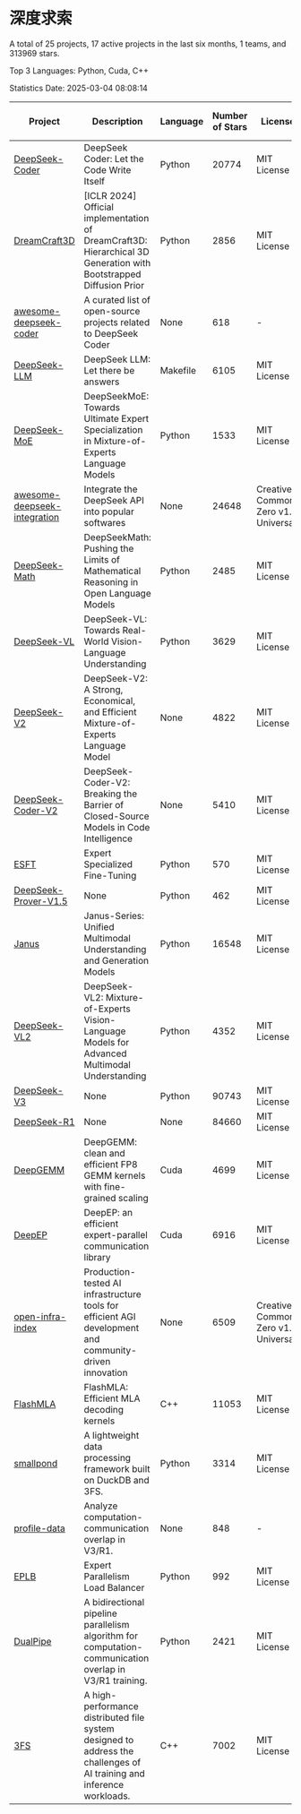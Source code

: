 # 深度求索

A total of 25 projects, 17 active projects in the last six months, 1 teams, and 313969 stars.

Top 3 Languages: Python, Cuda, C++

Statistics Date: 2025-03-04 08:08:14

| Project | Description | Language | Number of Stars | License | Creation Date | Last Updated Date | Last Pushed Date |
| --- | --- | --- | --- | --- | --- | --- | --- |
| [DeepSeek-Coder](https://github.com/deepseek-ai/DeepSeek-Coder) | DeepSeek Coder: Let the Code Write Itself | Python | 20774 | MIT License | 2023-10-20 | 2025-03-04 | 2024-05-21 |
| [DreamCraft3D](https://github.com/deepseek-ai/DreamCraft3D) | [ICLR 2024] Official implementation of DreamCraft3D: Hierarchical 3D Generation with Bootstrapped Diffusion Prior | Python | 2856 | MIT License | 2023-10-23 | 2025-03-04 | 2024-08-21 |
| [awesome-deepseek-coder](https://github.com/deepseek-ai/awesome-deepseek-coder) | A curated list of open-source projects related to DeepSeek Coder | None | 618 | - | 2023-11-06 | 2025-03-04 | 2024-04-03 |
| [DeepSeek-LLM](https://github.com/deepseek-ai/DeepSeek-LLM) | DeepSeek LLM: Let there be answers | Makefile | 6105 | MIT License | 2023-11-29 | 2025-03-04 | 2024-02-04 |
| [DeepSeek-MoE](https://github.com/deepseek-ai/DeepSeek-MoE) | DeepSeekMoE: Towards Ultimate Expert Specialization in Mixture-of-Experts Language Models | Python | 1533 | MIT License | 2024-01-02 | 2025-03-04 | 2024-01-16 |
| [awesome-deepseek-integration](https://github.com/deepseek-ai/awesome-deepseek-integration) | Integrate the DeepSeek API into popular softwares | None | 24648 | Creative Commons Zero v1.0 Universal | 2024-01-11 | 2025-03-04 | 2025-03-03 |
| [DeepSeek-Math](https://github.com/deepseek-ai/DeepSeek-Math) | DeepSeekMath: Pushing the Limits of Mathematical Reasoning in Open Language Models | Python | 2485 | MIT License | 2024-02-05 | 2025-03-04 | 2024-04-15 |
| [DeepSeek-VL](https://github.com/deepseek-ai/DeepSeek-VL) | DeepSeek-VL: Towards Real-World Vision-Language Understanding | Python | 3629 | MIT License | 2024-03-07 | 2025-03-04 | 2024-04-24 |
| [DeepSeek-V2](https://github.com/deepseek-ai/DeepSeek-V2) | DeepSeek-V2: A Strong, Economical, and Efficient Mixture-of-Experts Language Model | None | 4822 | MIT License | 2024-04-22 | 2025-03-04 | 2024-09-25 |
| [DeepSeek-Coder-V2](https://github.com/deepseek-ai/DeepSeek-Coder-V2) | DeepSeek-Coder-V2: Breaking the Barrier of Closed-Source Models in Code Intelligence | None | 5410 | MIT License | 2024-06-14 | 2025-03-04 | 2024-09-24 |
| [ESFT](https://github.com/deepseek-ai/ESFT) | Expert Specialized Fine-Tuning | Python | 570 | MIT License | 2024-07-04 | 2025-03-03 | 2024-09-22 |
| [DeepSeek-Prover-V1.5](https://github.com/deepseek-ai/DeepSeek-Prover-V1.5) | None | Python | 462 | MIT License | 2024-08-15 | 2025-03-03 | 2024-08-16 |
| [Janus](https://github.com/deepseek-ai/Janus) | Janus-Series: Unified Multimodal Understanding and Generation Models | Python | 16548 | MIT License | 2024-10-18 | 2025-03-04 | 2025-02-01 |
| [DeepSeek-VL2](https://github.com/deepseek-ai/DeepSeek-VL2) | DeepSeek-VL2: Mixture-of-Experts Vision-Language Models for Advanced Multimodal Understanding | Python | 4352 | MIT License | 2024-12-13 | 2025-03-04 | 2025-02-26 |
| [DeepSeek-V3](https://github.com/deepseek-ai/DeepSeek-V3) | None | Python | 90743 | MIT License | 2024-12-26 | 2025-03-04 | 2025-02-24 |
| [DeepSeek-R1](https://github.com/deepseek-ai/DeepSeek-R1) | None | None | 84660 | MIT License | 2025-01-20 | 2025-03-04 | 2025-02-24 |
| [DeepGEMM](https://github.com/deepseek-ai/DeepGEMM) | DeepGEMM: clean and efficient FP8 GEMM kernels with fine-grained scaling | Cuda | 4699 | MIT License | 2025-02-13 | 2025-03-04 | 2025-03-04 |
| [DeepEP](https://github.com/deepseek-ai/DeepEP) | DeepEP: an efficient expert-parallel communication library | Cuda | 6916 | MIT License | 2025-02-17 | 2025-03-04 | 2025-03-04 |
| [open-infra-index](https://github.com/deepseek-ai/open-infra-index) | Production-tested AI infrastructure tools for efficient AGI development and community-driven innovation | None | 6509 | Creative Commons Zero v1.0 Universal | 2025-02-21 | 2025-03-04 | 2025-03-04 |
| [FlashMLA](https://github.com/deepseek-ai/FlashMLA) | FlashMLA: Efficient MLA decoding kernels | C++ | 11053 | MIT License | 2025-02-21 | 2025-03-04 | 2025-03-01 |
| [smallpond](https://github.com/deepseek-ai/smallpond) | A lightweight data processing framework built on DuckDB and 3FS. | Python | 3314 | MIT License | 2025-02-24 | 2025-03-04 | 2025-03-03 |
| [profile-data](https://github.com/deepseek-ai/profile-data) | Analyze computation-communication overlap in V3/R1. | None | 848 | - | 2025-02-26 | 2025-03-04 | 2025-03-03 |
| [EPLB](https://github.com/deepseek-ai/EPLB) | Expert Parallelism Load Balancer | Python | 992 | MIT License | 2025-02-26 | 2025-03-04 | 2025-02-27 |
| [DualPipe](https://github.com/deepseek-ai/DualPipe) | A bidirectional pipeline parallelism algorithm for computation-communication overlap in V3/R1 training. | Python | 2421 | MIT License | 2025-02-26 | 2025-03-04 | 2025-02-28 |
| [3FS](https://github.com/deepseek-ai/3FS) |  A high-performance distributed file system designed to address the challenges of AI training and inference workloads.  | C++ | 7002 | MIT License | 2025-02-27 | 2025-03-04 | 2025-03-04 |
